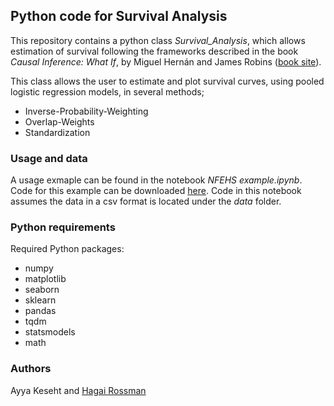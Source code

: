 ## Python code for Survival Analysis

This repository contains a python class _Survival_Analysis_, which allows estimation of survival 
following the frameworks described in the book _Causal Inference: What If_, by Miguel Hernán and James Robins ([book site](https://www.hsph.harvard.edu/miguel-hernan/causal-inference-book/)).

This class allows the user to estimate and plot survival curves, using pooled logistic regression models, in several methods;
* Inverse-Probability-Weighting 
* Overlap-Weights
* Standardization

### Usage and data
A usage exmaple can be found in the notebook _NFEHS example.ipynb_. Code for this example can be downloaded [here](https://cdn1.sph.harvard.edu/wp-content/uploads/sites/1268/1268/20/nhefs.csv). Code in this notebook assumes the data in a csv format is located under the _data_ folder.

### Python requirements
Required Python packages:
* numpy
* matplotlib
* seaborn
* sklearn
* pandas
* tqdm
* statsmodels
* math

### Authors
Ayya Keseht and [Hagai Rossman](https://github.com/hrossman)